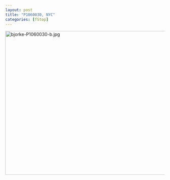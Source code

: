 ```yaml
---
layout: post
title: "P1060030, NYC"
categories: [fStop]
---
```

<img alt="bjorke-P1060030-b.jpg" src="http://www.botzilla.com/blog/pix2009/bjorke-P1060030-b.jpg" width="807" height="454" border="0" />



